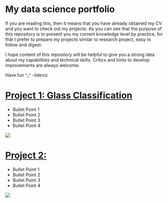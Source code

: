 # My data science portfolio
If you are reading this, then it means that you have already obtained my CV and you want to check out my projects.
As you can see that the purpose of this repository is to present you my current knowledge level by practice, for that I prefer to prepare my projects similar to research project, easy to follow and digest.

I hope content of this repository will be helpful to give you a strong idea about my capabilities and technical skills.
Critics and hints to develop improvements are always welcome.

Have fun ^_^ -ildeniz

# [Project 1: Glass Classification](https://github.com/ildeniz/ML-2022-001-Glass_classification) 
* Bullet Point 1
* Bullet Point 2
* Bullet Point 3
* Bullet Point 4

![](/images/image.png)


# [Project 2: ](https://github.com/ildeniz/project_1_name) 
* Bullet Point 1
* Bullet Point 2
* Bullet Point 3
* Bullet Point 4

![](/images/image.png)
